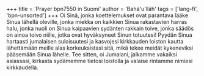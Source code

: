 +++
title = 'Prayer bpn7550 in Suomi'
author = 'Bahá'u'lláh'
tags = ['lang-fi', 'bpn-unsorted']
+++
Oi Sinä, jonka koettelemukset ovat parantava lääke Sinua lähellä oleville, jonka miekka on kaikkien Sinua rakastavien harras halu, jonka nuoli on Sinua kaipaavien sydänten rakkain toive, jonka säädös on ainoa toivo niille, jotka ovat hyväksyneet Sinun totuutesi! Pyydän Sinua hartaasti jumalaisen suloisuutesi ja kasvojesi kirkkauden loiston kautta lähettämään meille alas korkeuksistasi sitä, mikä tekee meidät kykeneviksi pääsemään Sinua lähelle. Tee sitten, oi Jumalani, jalkamme vakaiksi asiassasi, kirkasta sydämemme tietosi loistolla ja valaise rintamme nimiesi kirkkaudella.
